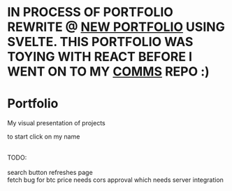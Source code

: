 # IN PROCESS OF PORTFOLIO REWRITE @ [NEW PORTFOLIO](https://github.com/FomasTreeman/ThomasFreeman-) USING SVELTE. THIS PORTFOLIO WAS TOYING WITH REACT BEFORE I WENT ON TO MY [COMMS](https://comm-a-fomastreeman.vercel.app/) REPO :)


# Portfolio
My visual presentation of projects

to start click on my name 

<br />
TODO: <br />
<br />
   search button refreshes page <br /> 
   fetch bug for btc price needs cors approval which needs server integration </br>
